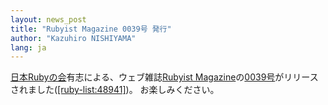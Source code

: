 ```yaml
---
layout: news_post
title: "Rubyist Magazine 0039号 発行"
author: "Kazuhiro NISHIYAMA"
lang: ja
---
```


[日本Rubyの会][1]有志による、ウェブ雑誌[Rubyist
Magazine][2]の[0039号][3]がリリースされました([\[ruby-list:48941\]][4])。 お楽しみください。



[1]: http://ruby-no-kai.org 
[2]: http://jp.rubyist.net/magazine/ 
[3]: http://jp.rubyist.net/magazine/?0039 
[4]: http://blade.nagaokaut.ac.jp/cgi-bin/scat.rb/ruby/ruby-list/48941 
